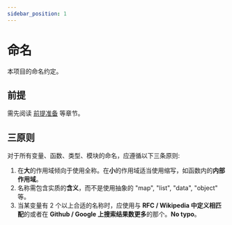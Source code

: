 ```yaml
---
sidebar_position: 1
---
```


# 命名

本项目的命名约定。

## 前提

需先阅读 [前提准备](/docs/developer/develop/intro) 等章节。

## 三原则

对于所有变量、函数、类型、模块的命名，应遵循以下三条原则:

1. 在**大**的作用域倾向于使用全称。在**小**的作用域适当使用缩写，如函数内的**内部作用域**。
2. 名称需包含实质的**含义**，而不是使用抽象的 "map", "list", "data", "object" 等。
3. 当某变量有 2 个以上合适的名称时，应使用与 **RFC / Wikipedia 中定义相匹配**的或者在 **Github / Google 上搜索结果数更多**的那个。**No typo**。 
